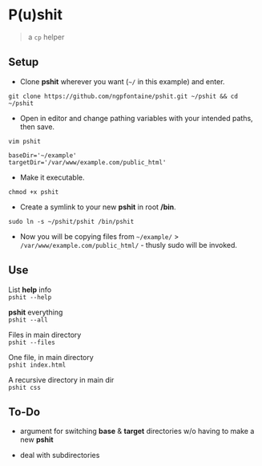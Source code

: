 # P(u)shit

> a `cp` helper   

## Setup   

- Clone **pshit** wherever you want (` ~/ ` in this example) and enter.
```
git clone https://github.com/ngpfontaine/pshit.git ~/pshit && cd ~/pshit
```   

- Open in editor and change pathing variables with your intended paths, then save.
```
vim pshit   
   
baseDir='~/example'
targetDir='/var/www/example.com/public_html'
```   

- Make it executable.
```
chmod +x pshit
```   

- Create a symlink to your new **pshit** in root **/bin**.
```
sudo ln -s ~/pshit/pshit /bin/pshit
```   

- Now you will be copying files from `~/example/` > `/var/www/example.com/public_html/` - thusly sudo will be invoked.

## Use   

List **help** info   
`pshit --help`   

**pshit** everything   
`pshit --all`   

Files in main directory   
`pshit --files`   

One file, in main directory   
`pshit index.html`   

A recursive directory in main dir   
`pshit css`   

## To-Do   

- argument for switching **base** & **target** directories w/o having to make a new **pshit**   

- deal with subdirectories   
